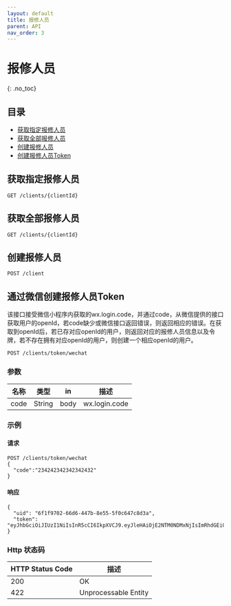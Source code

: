 ```yaml
---
layout: default
title: 报修人员
parent: API
nav_order: 3
---
```


# 报修人员
{: .no_toc}

## 目录
- [获取指定报修人员](#获取指定报修人员)
- [获取全部报修人员](#获取全部报修人员)
- [创建报修人员](#创建报修人员)
- [创建报修人员Token](#创建报修人员token)

## 获取指定报修人员

```
GET /clients/{clientId}
```



## 获取全部报修人员

```
GET /clients/{clientId}
```



## 创建报修人员

```
POST /client
```



## 通过微信创建报修人员Token

该接口接受微信小程序内获取的wx.login.code，并通过code，从微信提供的接口获取用户的openId，若code缺少或微信接口返回错误，则返回相应的错误。在获取到openId后，若已存对应openId的用户，则返回对应的报修人员信息以及令牌，若不存在拥有对应openId的用户，则创建一个相应openId的用户。

```
POST /clients/token/wechat
```


### 参数

| 名称 | 类型   | in   | 描述          |
| ---- | ------ | ---- | ------------- |
| code | String | body | wx.login.code |


### 示例

#### 请求

```
POST /clients/token/wechat
{
  "code":"234242342342342432"
}
```

#### 响应

```
{
  "uid": "6f1f9702-66d6-447b-8e55-5f0c647c8d3a",
  "token": "eyJhbGciOiJIUzI1NiIsInR5cCI6IkpXVCJ9.eyJleHAiOjE2NTM0NDMxNjIsImRhdGEiOnsidWlkIjoiNmYxZjk3MDItNjZkNi00NDdiLThlNTUtNWYwYzY0N2M4ZDNhIiwicm9sZSI6InVzZXIifSwiaWF0IjoxNjUzMzU2NzYyfQ.ocAxJGhw6Xt2vt7bwGcMeRPLOQOmaspznyu9aI7G670"
}
```

### Http 状态码

| HTTP Status Code | 描述                 |
| ---------------- | -------------------- |
| 200              | OK                   |
| 422              | Unprocessable Entity |

